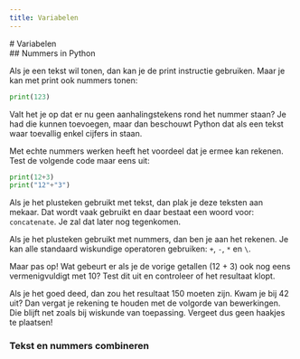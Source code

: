 ```yaml
---
title: Variabelen
---
```


<div class="header1" id="top" markdown = "1"># Variabelen
</div>

<div class="header2" markdown = "1">## Nummers in Python
</div>

Als je een tekst wil tonen, dan kan je de print instructie gebruiken. Maar je kan met print ook nummers tonen:

```python
print(123)
```

Valt het je op dat er nu geen aanhalingstekens rond het nummer staan? Je had die kunnen toevoegen, maar dan beschouwt Python dat als een tekst waar toevallig enkel cijfers in staan.

Met echte nummers werken heeft het voordeel dat je ermee kan rekenen. Test de volgende code maar eens uit:

```python
print(12+3)
print("12"+"3")
```

Als je het plusteken gebruikt met tekst, dan plak je deze teksten aan mekaar. Dat wordt vaak gebruikt en daar bestaat een woord voor: `concatenate`. Je zal dat later nog tegenkomen.

Als je het plusteken gebruikt met nummers, dan ben je aan het rekenen. Je kan alle standaard wiskundige operatoren gebruiken: `+`, `-`, `*` en `\`.

Maar pas op! Wat gebeurt er als je de vorige getallen (12 + 3) ook nog eens vermenigvuldigt met 10? Test dit uit en controleer of het resultaat klopt.

Als je het goed deed, dan zou het resultaat 150 moeten zijn. Kwam je bij 42 uit? Dan vergat je rekening te houden met de volgorde van bewerkingen. Die blijft net zoals bij wiskunde van toepassing. Vergeet dus geen haakjes te plaatsen!

### Tekst en nummers combineren

